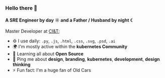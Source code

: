 ### Hello there 👋

#### A SRE Engineer by day ☼ and a Father / Husband by night ☾

Master Developer at [CI&T](https://www.linkedin.com/in/leonardo-bites/);<br>



- ⚙️ I use daily: `.py`, `.js`, `.html`, `.css`, `.svg`, `.psd`, `.ai`
- 🌍 I'm mostly active within the **kubernetes Community**
- 🌱 Learning all about **Open Source**
- 💬 Ping me about **design**, **branding**, **kubernetes**, **development**, **design thinking**
- ⚡️ Fun fact: I'm a huge fan of Old Cars

